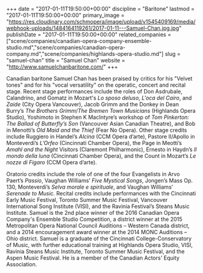 +++
date = "2017-01-11T19:50:00+00:00"
discipline = "Baritone"
lastmod = "2017-01-11T19:50:00+00:00"
primary_image = "https://res.cloudinary.com/schmopera/image/upload/v1545409169/media/webhook-uploads/1484164119261/2017-01-11---Samuel-Chan.jpg.jpg"
publishDate = "2017-01-11T19:50:00+00:00"
related_companies = ["scene/companies/canadian-opera-company-ensemble-studio.md","scene/companies/canadian-opera-company.md","scene/companies/highlands-opera-studio.md"]
slug = "samuel-chan"
title = "Samuel Chan"
website = "http://www.samuelchanbaritone.com/"
+++

Canadian baritone Samuel Chan has been praised by critics for his "Velvet tones" and for his "vocal versatility" on the operatic, concert and recital stage. Recent stage performances include the roles of Don Asdrubale, Calandrino, and Gomatz in Mozart's *Lo sposo deluso*, *L'oca del Cairo*, and *Zaide* (City Opera Vancouver), Jacob Grimm and the Donkey in Dean Burry’s *The Brothers Grimm*/*The Bremen Town Musicians* (Highlands Opera Studio), Yoshimoto in Stephen K MacIntyre’s workshop of *Tom Pinkerton: The Ballad of Butterfly’s Son* (Vancouver Asian Canadian Theatre), and Bob in Menotti’s *Old Maid and the Thief* (Fear No Opera). Other stage credits include Ruggiero in Handel’s *Alcina* (CCM Opera d’arte), Pastore II/Apollo in Monteverdi’s *L’Orfeo* (Cincinnati Chamber Opera), the Page in Meotti’s *Amahl and the Night* Visitors (Claremont Philharmonic), Ernesto in Haydn’s *Il mondo della luna* (Cincinnati Chamber Opera), and the Count in Mozart’s *Le nozze di Figaro* (CCM Opera d’arte). 

Oratorio credits include the role of one of the four Evangelists in Arvo Paert’s *Passio*, Vaughan Williams’ *Five Mystical Songs*, Jongen’s Mass Op. 130, Monteverdi’s *Selva morale e spirituale*, and Vaughan Williams’ *Serenade to Music*. Recital credits include performances with the Cincinnati Early Music Festival, Toronto Summer Music Festival, Vancouver International Song Institute (VISI), and the Ravinia Festival’s Steans Music Institute. Samuel is the 2nd place winner of the 2016 Canadian Opera Company's Ensemble Studio Competition, a district winner at the 2015 Metropolitan Opera National Council Auditions – Western Canada district, and a 2014 encouragement award winner at the 2014 MONC Auditions – Ohio district. Samuel is a graduate of the Cincinnati College-Conservatory of Music, with further educational training at Highlands Opera Studio, VISI, Ravinia Steans Music Institute, Toronto Summer Music Festival, and the Aspen Music Festival. He is a member of the Canadian Actors' Equity Association. 
